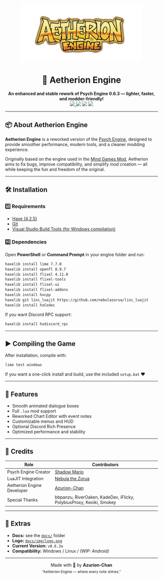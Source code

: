 <p align="center">
  <img src="docs/img/logo.png" alt="Aetherion Engine Logo" width="400"/>
</p>

<h1 align="center">🎵 Aetherion Engine</h1>
<p align="center">
  <b>An enhanced and stable rework of Psych Engine 0.6.3 — lighter, faster, and modder-friendly!</b><br/>
  <a href="https://github.com/azur-fnf/AetherionEngine/releases/latest">
    <img src="https://img.shields.io/github/v/release/azur-fnf/AetherionEngine?label=Latest%20Version&style=flat-square" />
  </a>
  <img src="https://img.shields.io/github/repo-size/azur-fnf/AetherionEngine?label=Repo%20Size&style=flat-square" />
  <img src="https://img.shields.io/badge/Language-Haxe-orange?style=flat-square" />
  <img src="https://img.shields.io/badge/Base-Psych%20Engine%200.6.3-blueviolet?style=flat-square" />
</p>

---

## 📦 About Aetherion Engine
**Aetherion Engine** is a reworked version of the [Psych Engine](https://github.com/ShadowMario/FNF-PsychEngine), designed to provide smoother performance, modern tools, and a cleaner modding experience.

Originally based on the engine used in the [Mind Games Mod](https://gamebanana.com/mods/301107), Aetherion aims to fix bugs, improve compatibility, and simplify mod creation — all while keeping the fun and freedom of the original.

---

## 🛠️ Installation

### 1️⃣ Requirements
- [Haxe (4.2.5)](https://haxe.org/download/)
- [Git](https://git-scm.com/)
- [Visual Studio Build Tools (for Windows compilation)](https://visualstudio.microsoft.com/visual-cpp-build-tools/)

### 2️⃣ Dependencies
Open **PowerShell** or **Command Prompt** in your engine folder and run:

```bash
haxelib install lime 7.7.0
haxelib install openfl 8.9.7
haxelib install flixel 4.11.0
haxelib install flixel-tools
haxelib install flixel-ui
haxelib install flixel-addons
haxelib install hxcpp
haxelib git linc_luajit https://github.com/nebulazorua/linc_luajit
haxelib install hxCodec
```

If you want Discord RPC support:

```bash
haxelib install hxdiscord_rpc
```

---

## ▶️ Compiling the Game

After installation, compile with:

```bash
lime test windows
```

If you want a one-click install and build, use the included `setup.bat` ❤️

---

## 🌟 Features

* Smooth animated dialogue boxes
* Full `.lua` mod support
* Reworked Chart Editor with event notes
* Customizable menus and HUD
* Optional Discord Rich Presence
* Optimized performance and stability

---

## 👥 Credits

| Role                       | Contributors                                                         |
| -------------------------- | -------------------------------------------------------------------- |
| Psych Engine Creator       | [Shadow Mario](https://github.com/ShadowMario)                       |
| LuaJIT Integration         | [Nebula the Zorua](https://github.com/nebulazorua)                   |
| Aetherion Engine Developer | [Azurion-Chan](https://github.com/azur-fnf)                          |
| Special Thanks             | bbpanzu, RiverOaken, KadeDev, iFlicky, PolybiusProxy, Keoiki, Smokey |

---

## 🧠 Extras

* **Docs:** see the [`docs/`](docs/) folder
* **Logo:** [`docs/img/logo.png`](docs/img/logo.png)
* **Current Version:** `v0.6.3a`
* **Compatibility:** Windows / Linux / *(WIP: Android)*

---

<p align="center">
  Made with 💙 by <b>Azurion-Chan</b><br/>
  <sub>“Aetherion Engine — where every note shines.”</sub>
</p>
